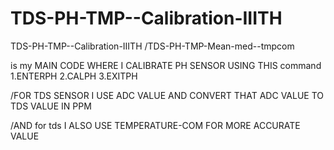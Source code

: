 # TDS-PH-TMP--Calibration-IIITH


TDS-PH-TMP--Calibration-IIITH
/TDS-PH-TMP-Mean-med--tmpcom

is my MAIN CODE WHERE I CALIBRATE PH SENSOR 
USING THIS command 
1.ENTERPH
2.CALPH
3.EXITPH



/FOR TDS SENSOR I USE ADC VALUE AND CONVERT THAT ADC VALUE TO TDS VALUE IN PPM 

/AND for tds I ALSO USE TEMPERATURE-COM FOR MORE ACCURATE VALUE 
